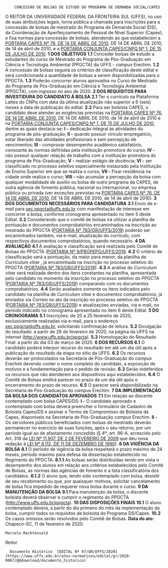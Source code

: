         CONCESSÃO DE BOLSAS DE ESTUDO DO PROGRAMA DE DEMANDA SOCIAL/CAPES  

 O REITOR DA UNIVERSIDADE FEDERAL DA FRONTEIRA SUL (UFFS), no uso de suas atribuições legais, torna pública a chamada para inscrições para a concessão de bolsas de mestrado do Programa de Demanda Social (DS), da Coordenação de Aperfeiçoamento de Pessoal de Nível Superior (Capes), e fixa normas para concessão de bolsas, atendendo ao que estabelecem a [PORTARIA CAPES Nº 76, DE 14 DE ABRIL DE 2010](https://www.capes.gov.br/images/stories/download/legislacao/Portaria_076_RegulamentoDS.pdf), DE 14 DE ABRIL DE 2010, de 14 de abril de 2010, e a [PORTARIA CONJUNTA CAPES/CNPQ Nº 1, DE 15 DE JULHO DE 2010](https://www.capes.gov.br/images/stories/download/legislacao/Portarias_conjuntas_n_1_e_2_Capes-CNPq_15-07-2010.pdf).    **1 DOS OBJETIVOS**   **1.1**  Conceder bolsas de estudo a estudantes do curso de Mestrado do Programa de Pós-Graduação em Ciência e Tecnologia Ambiental (PPGCTA) da UFFS - *campus*  Erechim.  **1.2**  A concessão de bolsas seguirá os critérios de classificação deste edital e será condicionada a quantidade de bolsas a serem disponibilizadas para o PPGCTA.  **1.3**  Poderão concorrer alunos aprovados no Curso de Mestrado do Programa de Pós-Graduação em Ciência e Tecnologia Ambiental (PPGCTA), com ingresso no ano de 2020.    **2 DOS REQUISITOS PARA INVESTIDURA DO CANDIDATO À BOLSA**   **2.1**  Ter o currículo na Plataforma Lattes do CNPq com data da última atualização não superior a 6 (seis) meses a data de publicação do edital.  **2.2**  Para ser bolsista CAPES, o candidato deve atender as exigências previstas na [PORTARIA CAPES Nº 76, DE 14 DE ABRIL DE 2010](https://www.capes.gov.br/images/stories/download/legislacao/Portaria_076_RegulamentoDS.pdf), DE 14 DE ABRIL DE 2010, de 14 de abril de 2010 e na [PORTARIA CONJUNTA CAPES/CNPQ Nº 1, DE 15 DE JULHO DE 2010](https://www.capes.gov.br/images/stories/download/legislacao/Portarias_conjuntas_n_1_e_2_Capes-CNPq_15-07-2010.pdf), dentre as quais destaca-se:  **I -**  dedicação integral às atividades do programa de pós-graduação;  **II -**  quando possuir vínculo empregatício, estar liberado das atividades profissionais e sem percepção de vencimentos;  **III -**  comprovar desempenho acadêmico satisfatório, consoante às normas definidas pela instituição promotora do curso;  **IV -**  não possuir qualquer relação de trabalho com a instituição promotora do programa de Pós-Graduação;  **V -**  realizar estágio de docência;  **VI -**  ser classificado no processo seletivo especialmente instaurado pela Instituição de Ensino Superior em que se realiza o curso;  **VII -**  Fixar residência na cidade onde realiza o curso;  **VIII -**  não acumular a percepção da bolsa com qualquer modalidade de auxílio ou bolsa de outro programa da CAPES, de outra agência de fomento pública, nacional ou internacional, ou empresa pública ou privada (ver exceções previstas na [PORTARIA CAPES Nº 76, DE 14 DE ABRIL DE 2010](https://www.capes.gov.br/images/stories/download/legislacao/Portaria_076_RegulamentoDS.pdf), DE 14 DE ABRIL DE 2010, de 14 de abril de 2010).    **3 DOS DOCUMENTOS NECESSÁRIOS PARA CANDIDATURA**   **3.1**  Envio de *e-mail*  para sec.ppgcta@uffs.edu.br com manifestação de interesse em concorrer a bolsa, conforme cronograma apresentado no item 5 deste Edital.  **3.2**  Considerando que o comitê de bolsas irá utilizar a planilha de pontuação e documentos comprobatórios encaminhados na inscrição ao mestrado do PPGCTA ([PORTARIA Nº 783/GR/UFFS/2019](https://www.uffs.edu.br/atos-normativos/portaria/gr/2019-0783)) poderão ser encaminhados também, via e-mail, atualização do currículo, com respectivos documentos comprobatórios, quando necessário.    **4 DA AVALIAÇÃO**   **4.1**  A avaliação e classificação será realizada pelo Comitê de Bolsas do PPGCTA ([PORTARIA Nº 9/PROPEPG/UFFS/2019](https://www.uffs.edu.br/atos-normativos/portaria/propepg/2019-0009).  **4.2**  O critério de classificação será a pontuação, da maior para menor, da planilha de *Curriculum vitae* , já encaminhada na inscrição no processo seletivo do PPGCTA ([PORTARIA Nº 783/GR/UFFS/2019](https://www.uffs.edu.br/atos-normativos/portaria/gr/2019-0783)).  **4.3**  A análise do *Curriculum vitae*  será realizada dentro dos itens constantes na planilha, apresentada pelo candidato no momento da inscrição no processo seletivo do PPGCTA ([PORTARIA Nº 783/GR/UFFS/2019](https://www.uffs.edu.br/atos-normativos/portaria/gr/2019-0783)) comparando com os documentos comprobatórios.  **4.4**  Serão avaliados somente os itens indicados pelo candidato na planilha de *Curriculum vitae*  e documentos comprobatórios, já enviados via Correio no ato da inscrição no processo seletivo do PPGCTA ([PORTARIA Nº 783/GR/UFFS/2019](https://www.uffs.edu.br/atos-normativos/portaria/gr/2019-0783)) e atualizações enviadas, via e-mail, no período indicado no cronograma apresentado no item 6 deste Edital.    **5 DO CRONOGRAMA**   **5.1**  Inscrições: de 20 a 25 fevereiro de 2020, exclusivamente realizadas via e-mail, para o endereço sec.ppgcta@uffs.edu.br, solicitando confirmação de leitura.  **5.2**  Divulgação do resultado: a partir de 28 de fevereiro de 2020, na página da UFFS na internet (<http://www.uffs.edu.br/ppgcta>).  **5.3**  Homologação do Resultado Final: a partir do dia 03 de março de 2020.    **6 DOS RECURSOS**   **6.1**  O candidato poderá interpor recurso do resultado em até um dia útil após a publicação do resultado da etapa no sítio da UFFS.  **6.2**  Os recursos deverão ser protocolados na Secretaria de Pós-Graduação do *campus*  Erechim devendo conter o nome completo do candidato, a exposição de motivos e a fundamentação para o pedido de revisão.  **6.3**  Serão indeferidos os recursos que não atenderem aos dispositivos aqui estabelecidos.  **6.4**  O Comitê de Bolsas emitirá parecer no prazo de um dia útil após o encerramento do prazo de recurso.  **6.5**  O parecer será disponibilizado na Secretaria de Pós-Graduação do *campus*  Erechim.    **7 DA IMPLEMENTAÇÃO DA BOLSA DOS CANDIDATOS APROVADOS**   **7.1**  Em relação ao discente contemplado com bolsa CAPES/DS:  **I -**  O candidato aprovado e contemplado com bolsa deverá preencher o formulário de Cadastro de Bolsista Capes/DS e assinar o Termo de Compromisso de Bolsista da Capes, disponíveis na Secretaria de Pós-Graduação *campus*  Erechim.  **II -**  Os servidores públicos beneficiados com bolsas de mestrado deverão permanecer no exercício de suas funções, após o seu retorno, por um período igual ao de afastamento concedido (§ 4º, art. 96-A, acrescido pelo Art. 318 da [LEI Nº 11.907, DE 2 DE FEVEREIRO DE 2009](http://www.planalto.gov.br/ccivil_03/_Ato2007-2010/2009/Lei/L11907.htm) que deu nova redação à [LEI Nº 8.112, DE 11 DE DEZEMBRO DE 1990](http://www.planalto.gov.br/ccivil_03/leis/l8112cons.htm)).    **8 DA VIGÊNCIA DA BOLSA**   **8.1**  O período de vigência da bolsa respeitará o prazo máximo de 24 meses, período máximo para defesa da dissertação estabelecido no Regimento do PPGCTA.  **8.1.1**  As bolsas serão distribuídas tendo em vista o desempenho dos alunos em relação aos critérios estabelecidos pelo Comitê de Bolsas, as normas das agências de fomento e a lista classificatória dos candidatos.  **8.1.2**  O aluno que, tendo sido contemplado com bolsa, desistir de seu recebimento ou que, por quaisquer motivos, solicitar cancelamento de bolsa fica impedido de requerer nova bolsa durante o curso.    **9 DA MANUTENÇÃO DA BOLSA**   **9.1**  Para manutenção da bolsa, o discente bolsista deverá observar e cumprir o regimento do PPGCTA (<http://www.uffs.edu.br/ppgcta>).    **10 DAS DISPOSIÇÕES FINAIS**   **10.1**  O aluno contemplado deverá, a partir do dia primeiro do mês da implementação da bolsa, cumprir todos os requisitos de bolsista do Programa DS/Capes.  **10.2**  Os casos omissos serão resolvidos pelo Comitê de Bolsas.        **Data do ato:** Chapecó-SC, 11 de fevereiro de 2020.   
 

    Marcelo Recktenvald   
 Reitor 

      Documento Histórico  [EDITAL Nº 67/GR/UFFS/2020](https://www.uffs.edu.br/atos-normativos/edital/gr/2020-0067/@@download/documento_historico)     
      